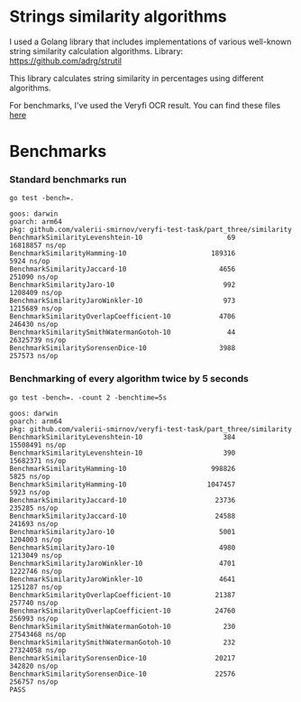 # Strings similarity algorithms

I used a Golang library that includes implementations of various well-known string similarity calculation algorithms.
Library: https://github.com/adrg/strutil

This library calculates string similarity in percentages using different algorithms.

For benchmarks, I've used the Veryfi OCR result. 
You can find these files [here](similarity/testdata)

# Benchmarks

### Standard benchmarks run
```shell
go test -bench=.
```

```text
goos: darwin
goarch: arm64
pkg: github.com/valerii-smirnov/veryfi-test-task/part_three/similarity
BenchmarkSimilarityLevenshtein-10                     69          16818857 ns/op
BenchmarkSimilarityHamming-10                     189316              5924 ns/op
BenchmarkSimilarityJaccard-10                       4656            251090 ns/op
BenchmarkSimilarityJaro-10                           992           1208409 ns/op
BenchmarkSimilarityJaroWinkler-10                    973           1215689 ns/op
BenchmarkSimilarityOverlapCoefficient-10            4706            246430 ns/op
BenchmarkSimilaritySmithWatermanGotoh-10              44          26325739 ns/op
BenchmarkSimilaritySorensenDice-10                  3988            257573 ns/op
```

### Benchmarking of every algorithm twice by 5 seconds
```shell
go test -bench=. -count 2 -benchtime=5s
```

```text
goos: darwin
goarch: arm64
pkg: github.com/valerii-smirnov/veryfi-test-task/part_three/similarity
BenchmarkSimilarityLevenshtein-10                    384          15508491 ns/op
BenchmarkSimilarityLevenshtein-10                    390          15682371 ns/op
BenchmarkSimilarityHamming-10                     998826              5825 ns/op
BenchmarkSimilarityHamming-10                    1047457              5923 ns/op
BenchmarkSimilarityJaccard-10                      23736            235285 ns/op
BenchmarkSimilarityJaccard-10                      24588            241693 ns/op
BenchmarkSimilarityJaro-10                          5001           1204003 ns/op
BenchmarkSimilarityJaro-10                          4980           1213049 ns/op
BenchmarkSimilarityJaroWinkler-10                   4701           1222746 ns/op
BenchmarkSimilarityJaroWinkler-10                   4641           1251287 ns/op
BenchmarkSimilarityOverlapCoefficient-10           21387            257740 ns/op
BenchmarkSimilarityOverlapCoefficient-10           24760            256993 ns/op
BenchmarkSimilaritySmithWatermanGotoh-10             230          27543468 ns/op
BenchmarkSimilaritySmithWatermanGotoh-10             232          27324058 ns/op
BenchmarkSimilaritySorensenDice-10                 20217            342820 ns/op
BenchmarkSimilaritySorensenDice-10                 22576            256757 ns/op
PASS
```